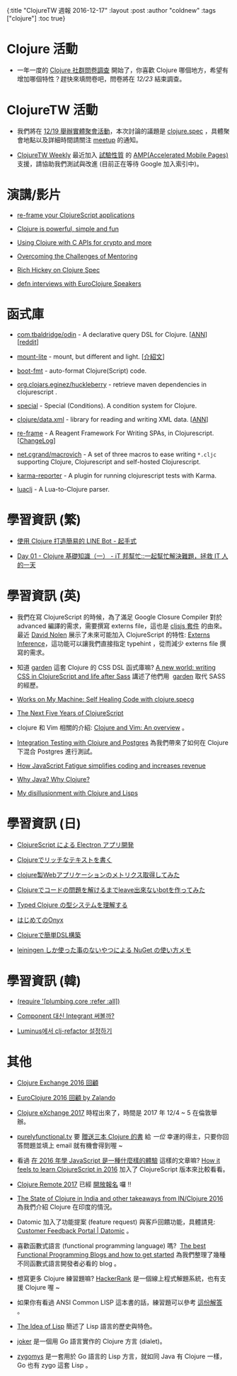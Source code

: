 {:title "ClojureTW 週報 2016-12-17"
:layout :post
:author "coldnew"
:tags  ["clojure"]
:toc true}

# Clojure 活動

* 一年一度的 [Clojure 社群問卷調查](https://www.surveymonkey.com/r/clojure2016) 開始了，你喜歡 Clojure 哪個地方，希望有增加哪個特性？趕快來填問卷吧，問卷將在 *12/23* 結束調查。

# ClojureTW 活動

* 我們將在 [12/19 舉辦實體聚會活動](https://www.meetup.com/Clojure-tw/events/235951132/)，本次討論的議題是 [clojure.spec](http://clojure.org/about/spec) ，具體聚會地點以及詳細時間請關注 [meetup](https://www.meetup.com/Clojure-tw/events/235951132/) 的通知。

* [ClojureTW Weekly](https://github.com/clojure-tw/weekly) 最近加入 [試驗性質](https://github.com/clojure-tw/weekly/pull/9) 的 [AMP(Accelerated Mobile Pages)](https://ampproject.org/) 支援，請協助我們測試與改進 (目前正在等待 Google 加入索引中)。

# 演講/影片

* [re-frame your ClojureScript applications](https://www.youtube.com/watch?v=cDzjlx6otCU)

* [Clojure is powerful, simple and fun](https://www.youtube.com/watch?v=9CDkJjdjDJs)

* [Using Clojure with C APIs for crypto and more](https://www.youtube.com/watch?v=Lf-M1ZH6KME)

* [Overcoming the Challenges of Mentoring](https://www.youtube.com/watch?v=gqnvSW9yniU)

* [Rich Hickey on Clojure Spec](https://vimeo.com/195711510)

* [defn interviews with EuroClojure Speakers](http://vijaykiran.com/2016/12/defn-interviews-with-euroclojure-speakers/)

# 函式庫

* [com.tbaldridge/odin](https://github.com/halgari/odin) - A declarative query DSL for Clojure. [[ANN](https://groups.google.com/forum/#!msg/clojure/KDBc0XNm6m4/LaSAJv12DgAJ)] [[reddit](https://www.reddit.com/r/Clojure/comments/5hn30v/odin_an_embedded_extensible_logic_dsl_for_clojure/)]

* [mount-lite](https://github.com/aroemers/mount-lite) - mount, but different and light. [[介紹文](http://www.functionalbytes.nl//clojure/mount/mount-lite/2016/12/10/mount-lite-2.html)]

* [boot-fmt](https://github.com/pesterhazy/boot-fmt) - auto-format Clojure(Script) code.

* [org.clojars.eginez/huckleberry](https://github.com/eginez/huckleberry) - retrieve maven dependencies in clojurescript
.
* [special](https://github.com/clojureman/special) - Special (Conditions). A condition system for Clojure.

* [clojure/data.xml](https://github.com/clojure/data.xml) - library for reading and writing XML data. [[ANN](https://groups.google.com/forum/#!msg/clojure/tlIHHR58Vqs/eZtK54h6DwAJ)]

* [re-frame](https://github.com/Day8/re-frame) - A Reagent Framework For Writing SPAs, in Clojurescript. [[ChangeLog](https://github.com/Day8/re-frame/blob/master/CHANGES.md#090-20161215)]

* [net.cgrand/macrovich](https://github.com/cgrand/macrovich) -  A set of three macros to ease writing `*.cljc` supporting Clojure, Clojurescript and self-hosted Clojurescript.

* [karma-reporter](https://github.com/honzabrecka/karma-reporter) -  A plugin for running clojurescript tests with Karma.

* [luaclj](https://github.com/siphiuel/luaclj) - A Lua-to-Clojure parser.

# 學習資訊 (繁)

* [使用 Clojure 打造簡易的 LINE Bot - 起手式](https://blog.lovecankill.com/posts/2016-12-06-hello-linebot/)

* [Day 01 - Clojure 基礎知識（一） - iT 邦幫忙::一起幫忙解決難題，拯救 IT 人的一天](http://ithelp.ithome.com.tw/articles/10184776)


# 學習資訊 (英)

* 我們在寫 ClojureScript 的時候，為了滿足 Google Closure Compiler 對於 advanced 編譯的需求，需要撰寫 externs file，這也是 [cljsjs 套件](http://cljsjs.github.io/) 的由來。最近 [David Nolen](https://github.com/swannodette) 展示了未來可能加入 ClojureScript 的特性: 
[Externs Inference](https://gist.github.com/swannodette/4fc9ccc13f62c66456daf19c47692799)，這功能可以讓我們直接指定 typehint ，從而減少 externs file 撰寫的需求。

* 知道 [garden](https://github.com/noprompt/garden) 這套 Clojure 的 CSS DSL 函式庫嘛? [A new world: writing CSS in ClojureScript and life after Sass](https://blog.estimate-work.com/a-new-world-writing-css-in-clojurescript-and-life-after-sass-bdf5bc80a24f#.fpyaosfun) 講述了他們用  [garden](https://github.com/noprompt/garden) 取代 SASS 的經歷。

* [Works on My Machine: Self Healing Code with clojure.specg](http://blog.cognitect.com/blog/2016/12/9/works-on-my-machine-self-healing-code-with-clojurespec-1)

* [The Next Five Years of ClojureScript](http://blog.cognitect.com/blog/2016/12/13/the-next-five-years-of-clojurescript)

* clojure 和 Vim 相關的介紹: [Clojure and Vim: An overview](https://juxt.pro/blog/posts/vim-1.html) 。

* [Integration Testing with Clojure and Postgres](http://mcramm.com/post/integration-tests-for-clojure-and-postgres/) 為我們帶來了如何在 Clojure 下混合 Postgres 進行測試。

* [How JavaScript Fatigue simplifies coding and increases revenue](https://medium.com/@puppybits/how-javascript-fatigue-simplifies-coding-and-increases-revenue-46925c7efd47#.ezsf2pvmj)

* [Why Java? Why Clojure?](http://danlebrero.com/2016/12/14/why-java-why-clojure/)

* [My disillusionment with Clojure and Lisps](https://medium.com/@boxed/my-disillusionment-with-clojure-and-lisps-9eca38ab7f0c#.ow9452otl)

# 學習資訊 (日)

* [ClojureScript による Electron アプリ開発](http://qiita.com/snufkon/items/d6d6f6a80af9f7fc57a7)

* [Clojureでリッチなテキストを書く](http://qiita.com/iku000888/items/b4d0243e3b5708d22a9b)

* [clojure製Webアプリケーションのメトリクス取得してみた](http://qiita.com/blackawa/items/5d0791673fceeba9e1a5)

* [Clojureでコードの問題を解けるまでleave出來ないbotを作ってみた](http://qiita.com/If_I_were_boxp/items/7eea4bdb8c9ce76c468c)

* [Typed Clojure の型システムを理解する](http://qiita.com/wgag/items/8e5e7a97f17f1f74395b)

* [はじめてのOnyx](http://qiita.com/lambda-knight/items/fd9a987da1f87dcf227a)

* [Clojureで簡単DSL構築](http://qiita.com/lagenorhynque/items/645578dbc6ef20cbf40a)

* [leiningen しか使った事のないやつによる NuGet の使い方メモ](http://sunday-programming.hatenablog.com/entry/2016/12/16/155325)

# 學習資訊 (韓)

* [(require '[plumbing.core :refer :all])](http://clojure.kr/the-missing-macros)

* [Component 대신 Integrant 써볼까?](http://clojure.kr/integrant)

* [Luminus에서 clj-refactor 설정하기](http://clojure.kr/luminus-clj-refactor)

# 其他

* [Clojure Exchange 2016 回顧](https://rrees.me/2016/12/13/clojure-exchange-2016/)

* [EuroClojure 2016 回顧 by Zalando](https://tech.zalando.com/blog/zalando-lands-at-euroclojure-2016/)

* [Clojure eXchange 2017](https://skillsmatter.com/conferences/8783-clojure-exchange-2017) 時程出來了，時間是 2017 年 12/4 ~ 5 在倫敦舉辦。

* [purelyfunctional.tv](https://purelyfunctional.tv) 要 [贈送三本 Clojure 的書](https://purelyfunctional.tv/giveaways/year-end-clojure-book-giveaway/) 給 *一位* 幸運的得主，只要你回答問題並填上 email 就有機會得到喔 ~

* 看過 [在 2016 年學 JavaScript 是一種什麼樣的體驗](https://kknews.cc/zh-tw/tech/zl9q93.html) 這樣的文章嘛? [How it feels to learn ClojureScript in 2016](https://medium.com/degree9/how-it-feels-to-learn-clojurescript-in-2016-1372ed894ab5#.bz3zpxqzc) 加入了 ClojureScript 版本來比較看看。

* [Clojure Remote 2017](https://clojureremote.com/schedule/) 已經 [開放報名](https://gumroad.com/l/cr17) 囉 !!

* [The State of Clojure in India and other takeaways from IN/Clojure 2016](https://medium.com/@mohitthatte/the-state-of-clojure-in-india-and-other-takeaways-from-in-clojure-2016-400a61ce2db4#.rk3ll3cms) 為我們介紹 Clojure 在印度的情況。

* Datomic 加入了功能提案 (feature request) 與客戶回饋功能，具體請見: [Customer Feedback Portal | Datomic](http://blog.datomic.com/2016/12/customer-feedback-portal.html) 。

* 喜歡函數式語言 (functional programming language) 嗎?  [The best Functional Programming Blogs and how to get started](https://medium.com/@FunctionalWorks/the-best-functional-programming-blogs-49303cc701b5#.xflat17ce) 為我們整理了幾種不同函數式語言開發者必看的 blog 。

* 想寫更多 Clojure 練習題嘛? [HackerRank](https://www.hackerrank.com/) 是一個線上程式解題系統，也有支援 Clojure 喔 ~

* 如果你有看過 ANSI Common LISP 這本書的話，練習題可以參考 [這份解答](http://www.shido.info/lisp/pacl2_e.html) 。

* [The Idea of Lisp](https://dev.to/ericnormand/the-idea-of-lisp) 簡述了 Lisp 語言的歷史與特色。

* [joker](https://github.com/candid82/joker) 是一個用 Go 語言實作的 Clojure 方言 (dialet)。

* [zygomys](https://github.com/glycerine/zygomys) 是一套用於 Go 語言的 Lisp 方言，就如同 Java 有 Clojure 一樣， Go 也有 zygo 這套 Lisp 。
